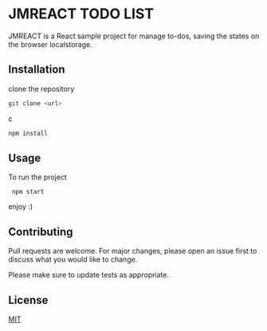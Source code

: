 # JMREACT TODO LIST

JMREACT is a React sample project for manage to-dos, saving the states on the browser localstorage.

## Installation

clone the repository

```bash
git clone <url> 
```

c
```bash
npm install 
```

## Usage

To run the project
```react
 npm start
```
enjoy :) 

## Contributing
Pull requests are welcome. For major changes, please open an issue first to discuss what you would like to change.

Please make sure to update tests as appropriate.

## License
[MIT](https://choosealicense.com/licenses/mit/)